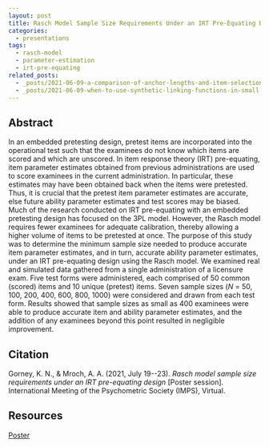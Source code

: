 ```yaml
---
layout: post
title: Rasch Model Sample Size Requirements Under an IRT Pre-Equating Design
categories:
  - presentations
tags:
  - rasch-model
  - parameter-estimation
  - irt-pre-equating
related_posts:
  - _posts/2021-06-09-a-comparison-of-anchor-lengths-and-item-selection-methods-in-small-sample-equating.md
  - _posts/2021-06-09-when-to-use-synthetic-linking-functions-in-small-sample-equating.md
---
```


## Abstract
In an embedded pretesting design, pretest items are incorporated into the operational test such that the examinees do not know which items are scored and which are unscored. In item response theory (IRT) pre-equating, item parameter estimates obtained from previous administrations are used to score examinees in the current administration. In particular, these estimates may have been obtained back when the items were pretested. Thus, it is crucial that the pretest item parameter estimates are accurate, else future ability parameter estimates and test scores may be biased. Much of the research conducted on IRT pre-equating with an embedded pretesting design has focused on the 3PL model. However, the Rasch model requires fewer examinees for adequate calibration, thereby allowing a higher volume of items to be pretested at once. The purpose of this study was to determine the minimum sample size needed to produce accurate item parameter estimates, and in turn, accurate ability parameter estimates, under an IRT pre-equating design using the Rasch model. We examined real and simulated data gathered from a single administration of a licensure exam. Five test forms were administered, each comprised of 50 common (scored) items and 10 unique (pretest) items. Seven sample sizes (*N* = 50, 100, 200, 400, 600, 800, 1000) were considered and drawn from each test form. Results showed that sample sizes as small as 400 examinees were able to produce accurate item and ability parameter estimates, and the addition of any examinees beyond this point resulted in negligible improvement.

## Citation
Gorney, K. N., & Mroch, A. A. (2021, July 19--23). *Rasch model sample size requirements under an IRT pre-equating design* [Poster session]. International Meeting of the Psychometric Society (IMPS), Virtual.

## Resources
<a href="/assets/files/rasch-model-sample-size-requirements-under-an-irt-pre-equating-design/imps-2021-poster.pdf" target="_blank">Poster</a>
